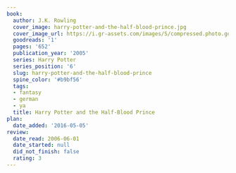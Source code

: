 ```yaml
---
book:
  author: J.K. Rowling
  cover_image: harry-potter-and-the-half-blood-prince.jpg
  cover_image_url: https://i.gr-assets.com/images/S/compressed.photo.goodreads.com/books/1587697303l/1._SX98_.jpg
  goodreads: '1'
  pages: '652'
  publication_year: '2005'
  series: Harry Potter
  series_position: '6'
  slug: harry-potter-and-the-half-blood-prince
  spine_color: '#b9bf56'
  tags:
  - fantasy
  - german
  - ya
  title: Harry Potter and the Half-Blood Prince
plan:
  date_added: '2016-05-05'
review:
  date_read: 2006-06-01
  date_started: null
  did_not_finish: false
  rating: 3
---
```

